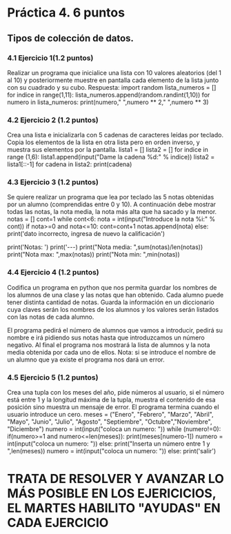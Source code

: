 # Práctica 4. 6 puntos
## Tipos de colección de datos.
### 4.1 Ejercicio 1(1.2 puntos)
Realizar un programa que inicialice una lista con 10 valores aleatorios (del 1 al 10)
y posteriormente muestre en pantalla cada elemento de la lista junto con su
cuadrado y su cubo.
Respuesta:
import random 
lista_numeros = [] 
for indice in range(1,11):
lista_numeros.append(random.randint(1,10))
for numero in lista_numeros:
 print(numero," ",numero ** 2," ",numero ** 3)

### 4.2 Ejercicio 2 (1.2 puntos)
Crea una lista e inicializarla con 5 cadenas de caracteres leídas por teclado. Copia
los elementos de la lista en otra lista pero en orden inverso, y muestra sus
elementos por la pantalla.
lista1 = []
lista2 = []
for indice in range (1,6):
  lista1.append(input("Dame la cadena %d:" % indice))
  lista2 = lista1[::-1]
for cadena in lista2:
  print(cadena)
  


### 4.3 Ejercicio 3 (1.2 puntos)
Se quiere realizar un programa que lea por teclado las 5 notas obtenidas por un
alumno (comprendidas entre 0 y 10). A continuación debe mostrar todas las notas,
la nota media, la nota más alta que ha sacado y la menor.
notas = []
cont=1
while cont<6:
    nota = int(input("Introduce la nota %i:" % cont))
    if nota>=0 and nota<=10:
      cont=cont+1
      notas.append(nota)
    else:
      print('dato incorrecto, ingresa de nuevo la calificación')

print('Notas: ')
print('---)
print("Nota media: ",sum(notas)/len(notas))
print("Nota max: ",max(notas))
print("Nota min: ",min(notas))


### 4.4 Ejercicio 4 (1.2 puntos)
Codifica un programa en python que nos permita guardar los nombres de los
alumnos de una clase y las notas que han obtenido. Cada alumno puede tener
distinta cantidad de notas. Guarda la información en un diccionario cuya claves
serán los nombres de los alumnos y los valores serán listados con las notas de
cada alumno.

El programa pedirá el número de alumnos que vamos a introducir, pedirá su
nombre e irá pidiendo sus notas hasta que introduzcamos un número negativo. Al
final el programa nos mostrará la lista de alumnos y la nota media obtenida por
cada uno de ellos. Nota: si se introduce el nombre de un alumno que ya existe el
programa nos dará un error.


### 4.5 Ejercicio 5 (1.2 puntos)
Crea una tupla con los meses del año, pide números al usuario, si el número está
entre 1 y la longitud máxima de la tupla, muestra el contenido de esa posición sino
muestra un mensaje de error. El programa termina cuando el usuario introduce un
cero.
meses = ("Enero", "Febrero", "Marzo", "Abril", "Mayo", "Junio", "Julio", "Agosto", "Septiembre", "Octubre","Noviembre", "Diciembre")
numero = int(input("coloca un numero: "))
while (numero!=0):
 if(numero>=1 and numero<=len(meses)):
    print(meses[numero-1])
    numero = int(input("coloca un numero: ")) 
 else:
    print("Inserta un número entre 1 y ",len(meses))
    numero = int(input("coloca  un numero: "))
else:
 print('salir')

# TRATA DE RESOLVER Y AVANZAR LO MÁS POSIBLE EN LOS EJERICICIOS, EL MARTES HABILITO "AYUDAS" EN CADA EJERCICIO
